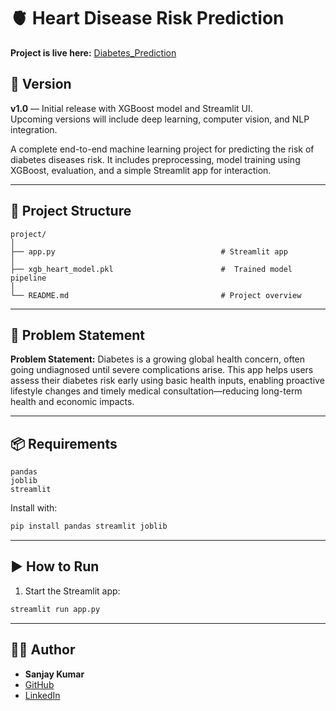 # 🫀 Heart Disease Risk Prediction 

**Project is live here:** [Diabetes_Prediction](https://heartsafe.streamlit.app/)

## 📌 Version

**v1.0** — Initial release with XGBoost model and Streamlit UI.  
Upcoming versions will include deep learning, computer vision, and NLP integration.


A complete end-to-end machine learning project for predicting the risk of diabetes diseases risk. It includes preprocessing, model training using XGBoost, evaluation, and a simple Streamlit app for interaction.

---

## 📁 Project Structure

```
project/
│
├── app.py                                     # Streamlit app
│
├── xgb_heart_model.pkl                        #  Trained model pipeline
│
└── README.md                                  # Project overview
```

---

## 🧠 Problem Statement

**Problem Statement:**
Diabetes is a growing global health concern, often going undiagnosed until severe complications arise. This app helps users assess their diabetes risk early using basic health inputs, enabling proactive lifestyle changes and timely medical consultation—reducing long-term health and economic impacts.

---


## 📦 Requirements

```
pandas
joblib
streamlit
```

Install with:

```bash
pip install pandas streamlit joblib
```

---

## ▶ How to Run

1. Start the Streamlit app: 

```bash
streamlit run app.py
```

---

## 👨‍💻 Author

- **Sanjay Kumar**
- [GitHub](https://github.com/insanjay)
- [LinkedIn](https://www.linkedin.com/in/insanjay)


